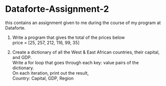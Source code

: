 # Dataforte-Assignment-2
this contains an assignment given to me during the course of my program at Dataforte.

1. Write a program that gives the total of the prices below    
price = [25, 257, 212, 116, 99, 35]

3. Create a dictionary of all the West & East African countries, 
their capital, and GDP.    
Write a for loop that goes through each key: value pairs of 
the dictionary.     
On each iteration, print out the result,         
Country: Capital, GDP, Region
